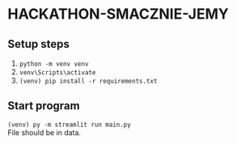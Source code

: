 # HACKATHON-SMACZNIE-JEMY

## Setup steps
1. `python -m venv venv`
1. `venv\Scripts\activate`
1. `(venv) pip install -r requirements.txt`

## Start program 
`(venv) py -m streamlit run main.py`\
File should be in data.
